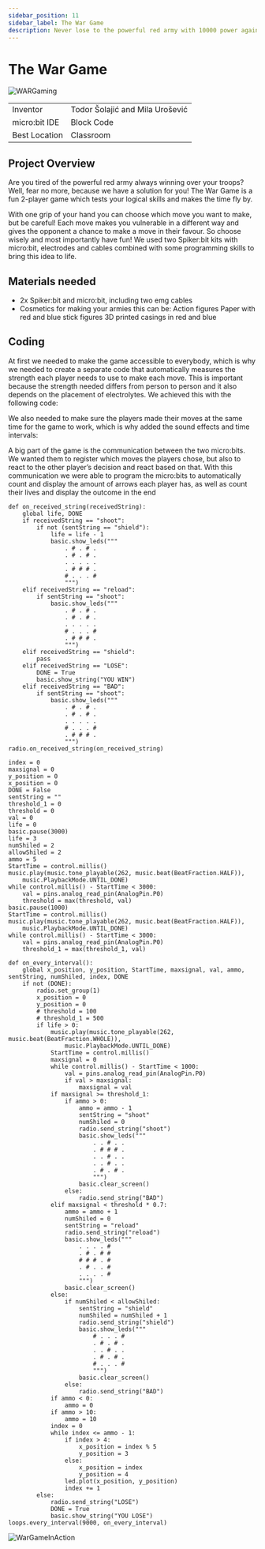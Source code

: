 ```yaml
---
sidebar_position: 11
sidebar_label: The War Game
description: Never lose to the powerful red army with 10000 power again
---
```


# The War Game
![WARGaming](./WARGaming.png)

|     |       |
|--------------|--------------
| Inventor     | Todor Šolajić and Mila Urošević            
| micro:bit IDE     | Block Code 
| Best Location     | Classroom

## Project Overview
Are you tired of the powerful red army always winning over your troops? Well, fear no more,
because we have a solution for you! The War Game is a fun 2-player game which tests your
logical skills and makes the time fly by.

With one grip of your hand you can choose which move you want to make, but be careful!
Each move makes you vulnerable in a different way and gives the opponent a chance to
make a move in their favour. So choose wisely and most importantly have fun!
We used two Spiker:bit kits with micro:bit, electrodes and cables combined with some
programming skills to bring this idea to life.


## Materials needed
- 2x Spiker:bit and micro:bit, including two emg cables
- Cosmetics for making your armies this can be:
      Action figures
      Paper with red and blue stick figures
      3D printed casings in red and blue

## Coding
At first we needed to make the game accessible to everybody, which is why we needed to
create a separate code that automatically measures the strength each player needs to use
to make each move. This is important because the strength needed differs from person to
person and it also depends on the placement of electrolytes. We achieved this with the
following code:

We also needed to make sure the players made their moves at the same time for the game
to work, which is why added the sound effects and time intervals:

A big part of the game is the communication between the two micro:bits. We wanted them to
register which moves the players chose, but also to react to the other player’s decision and
react based on that. With this communication we were able to program the micro:bits to
automatically count and display the amount of arrows each player has, as well as count their
lives and display the outcome in the end
```
def on_received_string(receivedString):
    global life, DONE
    if receivedString == "shoot":
        if not (sentString == "shield"):
            life = life - 1
            basic.show_leds("""
                . # . # .
                . # . # .
                . . . . .
                . # # # .
                # . . . #
                """)
    elif receivedString == "reload":
        if sentString == "shoot":
            basic.show_leds("""
                . # . # .
                . # . # .
                . . . . .
                # . . . #
                . # # # .
                """)
    elif receivedString == "shield":
        pass
    elif receivedString == "LOSE":
        DONE = True
        basic.show_string("YOU WIN")
    elif receivedString == "BAD":
        if sentString == "shoot":
            basic.show_leds("""
                . # . # .
                . # . # .
                . . . . .
                # . . . #
                . # # # .
                """)
radio.on_received_string(on_received_string)

index = 0
maxsignal = 0
y_position = 0
x_position = 0
DONE = False
sentString = ""
threshold_1 = 0
threshold = 0
val = 0
life = 0
basic.pause(3000)
life = 3
numShiled = 2
allowShiled = 2
ammo = 5
StartTime = control.millis()
music.play(music.tone_playable(262, music.beat(BeatFraction.HALF)),
    music.PlaybackMode.UNTIL_DONE)
while control.millis() - StartTime < 3000:
    val = pins.analog_read_pin(AnalogPin.P0)
    threshold = max(threshold, val)
basic.pause(1000)
StartTime = control.millis()
music.play(music.tone_playable(262, music.beat(BeatFraction.HALF)),
    music.PlaybackMode.UNTIL_DONE)
while control.millis() - StartTime < 3000:
    val = pins.analog_read_pin(AnalogPin.P0)
    threshold_1 = max(threshold_1, val)

def on_every_interval():
    global x_position, y_position, StartTime, maxsignal, val, ammo, sentString, numShiled, index, DONE
    if not (DONE):
        radio.set_group(1)
        x_position = 0
        y_position = 0
        # threshold = 100
        # threshold_1 = 500
        if life > 0:
            music.play(music.tone_playable(262, music.beat(BeatFraction.WHOLE)),
                music.PlaybackMode.UNTIL_DONE)
            StartTime = control.millis()
            maxsignal = 0
            while control.millis() - StartTime < 1000:
                val = pins.analog_read_pin(AnalogPin.P0)
                if val > maxsignal:
                    maxsignal = val
            if maxsignal >= threshold_1:
                if ammo > 0:
                    ammo = ammo - 1
                    sentString = "shoot"
                    numShiled = 0
                    radio.send_string("shoot")
                    basic.show_leds("""
                        . . # . .
                        . # # # .
                        . . # . .
                        . . # . .
                        . # . # .
                        """)
                    basic.clear_screen()
                else:
                    radio.send_string("BAD")
            elif maxsignal < threshold * 0.7:
                ammo = ammo + 1
                numShiled = 0
                sentString = "reload"
                radio.send_string("reload")
                basic.show_leds("""
                    . . . . #
                    . # . # #
                    # # # . #
                    . # . . #
                    . . . . #
                    """)
                basic.clear_screen()
            else:
                if numShiled < allowShiled:
                    sentString = "shield"
                    numShiled = numShiled + 1
                    radio.send_string("shield")
                    basic.show_leds("""
                        # . . . #
                        . # . # .
                        . . # . .
                        . # . # .
                        # . . . #
                        """)
                    basic.clear_screen()
                else:
                    radio.send_string("BAD")
            if ammo < 0:
                ammo = 0
            if ammo > 10:
                ammo = 10
            index = 0
            while index <= ammo - 1:
                if index > 4:
                    x_position = index % 5
                    y_position = 3
                else:
                    x_position = index
                    y_position = 4
                led.plot(x_position, y_position)
                index += 1
        else:
            radio.send_string("LOSE")
            DONE = True
            basic.show_string("YOU LOSE")
loops.every_interval(9000, on_every_interval)

```
![WarGameInAction](./WARGame.jpg)
